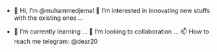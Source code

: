 - 👋 Hi, I’m @muhammedjemal
👀 I’m interested in innovating new stuffs with the existing ones ...

- 🌱 I’m currently learning ...
💞️ I’m looking to collaboration ...
📫 How to reach me telegram: @dear20

<!---
muhammedjemal/muhammedjemal is a ✨ special ✨ repository because its `README.md` (this file) appears on your GitHub profile.
You can click the Preview link to take a look at your changes.
--->
